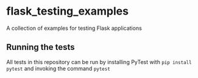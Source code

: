 # flask_testing_examples

A collection of examples for testing Flask applications

## Running the tests

All tests in this repository can be run by installing PyTest with `pip install pytest` and invoking the command `pytest`
